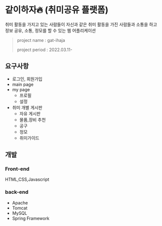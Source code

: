 # 같이하자🔥 (취미공유 플랫폼)
취미 활동을 가지고 있는 사람들이 자신과 같은 취미 활동을 가진 사람들과 소통을 하고 정보 공유, 소통, 정모를 할 수 있는 웹 어플리케이션

> project name : gat-ihaja
> 
> project period : 2022.03.11-


## 요구사항
* 로그인, 회원가입
* main page
* my page
  - 프로필
  - 설정
* 취미 개별 게시판
  - 자유 게시판
  - 물품,장비 추천
  - 공구
  - 정모
  - 취미가이드

## 개발
### Front-end
HTML,CSS,Javascript

### back-end
* Apache
* Tomcat
* MySQL
* Spring Framework
